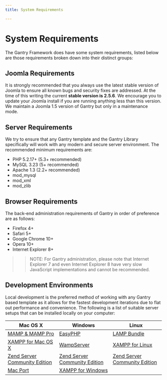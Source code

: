 ```yaml
---
title: System Requirements

---
```


System Requirements
===================
The Gantry Framework does have some system requirements, listed below are those requirements broken down into their distinct groups:

Joomla Requirements
-------------------
It is strongly recommended that you always use the latest stable version of Joomla to ensure all known bugs and security fixes are addressed. At the time of this writing the current **stable version is 2.5.6**. We encourage you to update your Joomla install if you are running anything less than this version. We maintain a Joomla 1.5 version of Gantry but only in a maintenance mode.


Server Requirements
-------------------
We try to ensure that any Gantry template and the Gantry Library specifically will work with any modern and secure server environment. The recommended minimum requirements are:

* PHP 5.2.17+ (5.3+ recommended)
* MySQL 3.23 (5+ recommended)
* Apache 1.3 (2.2+ recommended)
* mod_mysql
* mod_xml
* mod_zlib


Browser Requirements
--------------------
The back-end administration requirements of Gantry in order of preference are as follows:

* Firefox 4+
* Safari 5+
* Google Chrome 10+
* Opera 10+
* Internet Explorer 8+

>> NOTE: For Gantry administration, please note that Internet Explorer 7 and even Internet Explorer 8 have very slow JavaScript implementations and cannot be recommended.

Development Environments
------------------------
Local development is the preferred method of working with any Gantry based template as it allows for the fastest development iterations due to flat out performance and convenience. The following is a list of suitable server setups that can be installed locally on your computer:


| Mac OS X                              | Windows                               | Linux                                 |
|---------------------------------------|---------------------------------------|---------------------------------------|
| [MAMP & MAMP Pro][mamp]               | [EasyPHP][easyphp]                    | [LAMP Bundle][lamp]                   |
| [XAMPP for Mac OS X][xampm]           | [WampServer][wamp]                    | [XAMPP for Linux][xampl]              |
| [Zend Server Community Edition][zend] | [Zend Server Community Edition][zend] | [Zend Server Community Edition][zend] |
| [Mac Port][macport]                   | [XAMPP for Windows][xampw]            |



[mamp]: http://www.mamp.info/
[xampm]: http://www.apachefriends.org/en/xampp-macosx.html
[xampw]: http://www.apachefriends.org/en/xampp-windows.html
[xampl]: http://www.apachefriends.org/en/xampp-linux.html
[zend]: http://www.zend.com/en/products/server-ce/
[macport]: http://www.techiecorner.com/174/how-to-install-apache-php-mysql-with-macport-in-mac-os-x/
[easyphp]: http://www.easyphp.org/
[lamp]: http://en.wikipedia.org/wiki/LAMP_(software_bundle)
[wamp]: http://www.wampserver.com/en/
